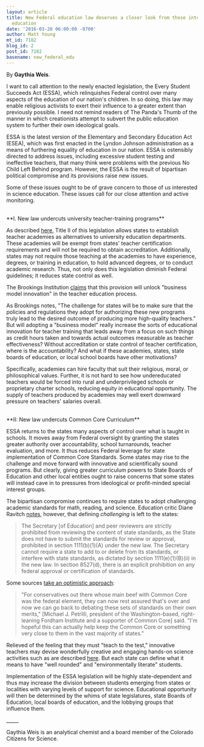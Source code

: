 ```yaml
---
layout: article
title: New Federal education law deserves a closer look from those interested in science
  education
date: '2016-03-28 06:00:00 -0700'
author: Matt Young
mt_id: 7182
blog_id: 2
post_id: 7182
basename: new_federal_edu
---
```

By **Gaythia Weis**.

I want to call attention to the newly enacted legislation, the Every Student Succeeds Act (ESSA), which relinquishes Federal control over many aspects of the education of our nation's children.   In so doing, this law may enable religious activists to exert their influence to a greater extent than previously possible. I need not remind readers of The Panda's Thumb of the manner in which  creationists attempt to subvert the public education system to further their own ideological goals.

ESSA is the latest version of the Elementary and Secondary Education Act (ESEA), which was first enacted in the Lyndon Johnson administration as a means of furthering equality of education in our nation. ESSA  is ostensibly directed to address issues, including excessive student testing and ineffective teachers, that many think were problems with the previous No Child Left Behind program. However, the ESSA is the result of bipartisan political compromise and its provisions raise new issues.

Some of these issues ought to be of grave concern to those of us interested in science education.  These issues call for our close attention and active monitoring.

<br />
**I. New law undercuts university teacher-training programs**

As described [here](https://theconversation.com/will-the-new-education-law-allow-for-teachers-with-lower-qualifications-54999), Title II of this legislation allows states to establish teacher academies as alternatives to university education departments. These academies will be exempt from states' teacher certification requirements and will not be required to obtain accreditation. Additionally, states may not require those teaching at the academies to have experience, degrees, or training in education, to hold advanced degrees, or to conduct academic research. Thus, not only does this legislation diminish Federal guidelines; it reduces state control as well.

The Brookings Institution [claims](http://www.brookings.edu/blogs/brown-center-chalkboard/posts/2016/01/27-essa-teacher-prep-innovation-arnett) that this provision will unlock "business model innovation" in the teacher education process.

As Brookings notes, "The challenge for states will be to make sure that the policies and regulations they adopt for authorizing these new programs truly lead to the desired outcome of producing more high-quality teachers." But will adopting a "business model" really increase the sorts of educational innovation for teacher training that leads away from  a focus on such things as credit hours taken and towards actual outcomes measurable as teacher effectiveness?  Without accreditation or state control of teacher certification, where is the accountability? And what if these academies, states, state boards of education, or local school boards have other motivations?

Specifically, academies can hire faculty that suit their religious, moral, or philosophical values. Further, it is not hard to see how undereducated teachers would be forced into rural and underprivileged schools or proprietary charter schools, reducing equity in educational opportunity. The supply of teachers produced by academies may well exert downward pressure on teachers' salaries overall. 

<br />
**II: New law undercuts Common Core Curriculum**

ESSA returns to the states many aspects of control over what is taught in schools. It moves away from Federal oversight by granting the states greater authority over accountability, school turnarounds, teacher evaluation, and more. It thus reduces Federal leverage for state implementation of Common Core Standards. Some states may rise to the challenge and move forward with innovative and scientifically sound programs. But clearly, giving greater curriculum powers to State Boards of Education and other local entities ought to raise concerns that some states will instead cave in to pressures from ideological or profit-minded special interest groups.

The bipartisan compromise continues to require states to adopt challenging academic standards for math, reading, and science. Education critic Diane Ravitch [notes](http://dianeravitch.net/2016/01/27/exclusive-common-core-and-essa-part-9/), however, that defining _challenging_ is left to the states: 

>  The Secretary \[of Education\] and peer reviewers are strictly prohibited from reviewing the content of state standards, as the State does not have to submit the standards for review or approval, prohibited in section 1111(b)(1)(A) under the new law. The Secretary cannot require a state to add to or delete from its standards, or interfere with state standards, as dictated by section 1111(e)(1)(B)(ii) in the new law. In section 8527(d), there is an explicit prohibition on any federal approval or certification of standards.

Some sources [take an optimistic approach]( http://www.insidesources.com/how-the-new-education-bill-will-impact-the-common-core-debate/):

>  "For conservatives out there whose main beef with Common Core was the federal element, they can now rest assured that's over and now we can go back to debating these sets of standards on their own merits," \[Michael J. Petrilli, president of the Washington-based, right-leaning Fordham Institute and a supporter of Common Core\] said. "I'm hopeful this can actually help keep the Common Core or something very close to them in the vast majority of states." 

Relieved of the feeling that they must "teach to the test," innovative teachers may devise wonderfully creative and engaging hands-on science activities such as are described [here](Http://www.baltimoresun.com/news/opinion/oped/bs-ed-upstream-alliance-20160110-story.html). But each state can define what it means to have "well rounded" and "environmentally literate" students. 

Implementation of the ESSA legislation will be highly state-dependent and thus may increase the division between students emerging from states or localities with varying levels of support for science. Educational opportunity will then be determined by the whims of state legislatures, state Boards of Education, local boards of education, and the lobbying groups that influence them. 

_____<br />

Gaythia Weis is  an analytical chemist and a board member of the Colorado Citizens for Science.
